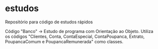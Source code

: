 # estudos
Repositório para código de estudos rápidos

Código "Banco" -> Estudo de programa com Orientação ao Objeto. Utiliza os códigos "Clientes, Conta, ContaEspecial, ContaPoupanca, Extrato, PoupancaComum e PoupancaRemunerada" como classes.
